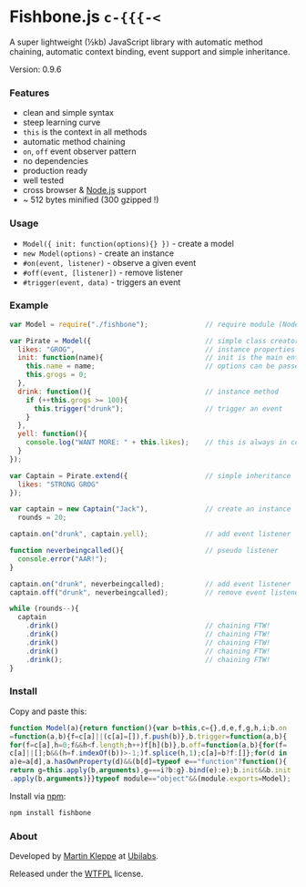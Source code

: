 # Fishbone.js `c-{{{-<`

A super lightweight (½kb) JavaScript library with automatic method chaining, automatic context binding, event support and simple inheritance.

Version: 0.9.6

### Features

* clean and simple syntax
* steep learning curve
* `this` is the context in all methods
* automatic method chaining
* `on`, `off` event observer pattern
* no dependencies
* production ready
* well tested
* cross browser & [Node.js](http://nodejs.org) support
* ~ 512 bytes minified (300 gzipped !)

### Usage

* `Model({ init: function(options){} })` - create a model
* `new Model(options)` - create an instance
* `#on(event, listener)` - observe a given event
* `#off(event, [listener])` - remove listener
* `#trigger(event, data)` - triggers an event

### Example

```js
var Model = require("./fishbone");              // require module (Node only)

var Pirate = Model({                            // simple class creator
  likes: "GROG",                                // instance properties
  init: function(name){                         // init is the main entrance
    this.name = name;                           // options can be passed
    this.grogs = 0;
  },
  drink: function(){                            // instance method
    if (++this.grogs >= 100){
      this.trigger("drunk");                    // trigger an event
    }
  },
  yell: function(){
    console.log("WANT MORE: " + this.likes);    // this is always in context
  }
});

var Captain = Pirate.extend({                   // simple inheritance
  likes: "STRONG GROG"
});

var captain = new Captain("Jack"),              // create an instance
  rounds = 20;

captain.on("drunk", captain.yell);              // add event listener

function neverbeingcalled(){                    // pseudo listener
  console.error("AAR!");
}

captain.on("drunk", neverbeingcalled);          // add event listener
captain.off("drunk", neverbeingcalled);         // remove event listener

while (rounds--){ 
  captain
    .drink()                                    // chaining FTW!
    .drink()                                    // chaining FTW!
    .drink()                                    // chaining FTW!
    .drink()                                    // chaining FTW!
    .drink();                                   // chaining FTW!
}
```

### Install

Copy and paste this:

```js
function Model(a){return function(){var b=this,c={},d,e,f,g,h,i;b.on
=function(a,b){f=c[a]||(c[a]=[]),f.push(b)},b.trigger=function(a,b){
for(f=c[a],h=0;f&&h<f.length;h++)f[h](b)},b.off=function(a,b){for(f=
c[a]||[];b&&(h=f.indexOf(b))>-1;)f.splice(h,1);c[a]=b?f:[]};for(d in
a)e=a[d],a.hasOwnProperty(d)&&(b[d]=typeof e=="function"?function(){
return g=this.apply(b,arguments),g===i?b:g}.bind(e):e);b.init&&b.init
.apply(b,arguments)}}typeof module=="object"&&(module.exports=Model);
```

Install via [npm](https://npmjs.org/package/fishbone):

```sh
npm install fishbone
```


### About

Developed by [Martin Kleppe](https://plus.google.com/103747379090421872359) at [Ubilabs](http://www.ubilabs.net).

Released under the [WTFPL](http://en.wikipedia.org/wiki/WTFPL) license.